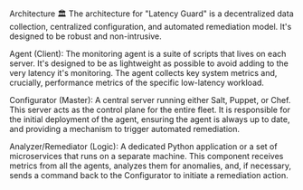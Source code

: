 Architecture 🏛️
The architecture for "Latency Guard" is a decentralized data collection, centralized configuration, and automated remediation model. It's designed to be robust and non-intrusive.

Agent (Client): The monitoring agent is a suite of scripts that lives on each server. It's designed to be as lightweight as possible to avoid adding to the very latency it's monitoring. The agent collects key system metrics and, crucially, performance metrics of the specific low-latency workload.

Configurator (Master): A central server running either Salt, Puppet, or Chef. This server acts as the control plane for the entire fleet. It is responsible for the initial deployment of the agent, ensuring the agent is always up to date, and providing a mechanism to trigger automated remediation.

Analyzer/Remediator (Logic): A dedicated Python application or a set of microservices that runs on a separate machine. This component receives metrics from all the agents, analyzes them for anomalies, and, if necessary, sends a command back to the Configurator to initiate a remediation action.

